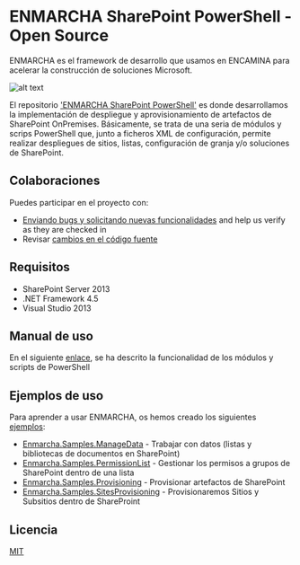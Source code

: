 # ENMARCHA SharePoint PowerShell - Open Source

ENMARCHA es el framework de desarrollo que usamos en ENCAMINA para acelerar la construcción de soluciones Microsoft. 

![alt text](https://encaminastorage.blob.core.windows.net/images/enmarcha-270.png "Logo Enmarcha")

El repositorio ['ENMARCHA SharePoint PowerShell'](https://github.com/encamina/enmarcha-sharepoint-powershell) es donde desarrollamos la implementación de despliegue y aprovisionamiento de artefactos de SharePoint OnPremises. 
Básicamente, se trata de una seria de módulos y scrips PowerShell que, junto a ficheros XML de configuración, permite realizar despliegues de sitios, listas, configuración de granja y/o soluciones de SharePoint. 

## Colaboraciones
Puedes participar en el proyecto con:

* [Enviando bugs y solicitando nuevas funcionalidades](https://github.com/encamina/enmarcha-sharepoint-powershell/issues) and help us verify as they are checked in
* Revisar [cambios en el código fuente](https://github.com/encamina/enmarcha-sharepoint-powershell/pulls)

## Requisitos
* SharePoint Server 2013
* .NET Framework 4.5
* Visual Studio 2013

## Manual de uso
En el siguiente [enlace](https://github.com/Encamina/Enmarcha-SharePoint-PowerShell/blob/master/manual.md), se ha descrito la funcionalidad de los módulos y scripts de PowerShell

## Ejemplos de uso
Para aprender a usar ENMARCHA, os hemos creado los siguientes [ejemplos](https://github.com/Encamina/Enmarcha-SharePoint/tree/master/Samples):

* [Enmarcha.Samples.ManageData](https://github.com/Encamina/Enmarcha-SharePoint/tree/master/Samples/Enmarcha.Samples.ManageData) - Trabajar con datos (listas y bibliotecas de documentos en SharePoint)
* [Enmarcha.Samples.PermissionList](https://github.com/Encamina/Enmarcha-SharePoint/tree/master/Samples/Enmarcha.Samples.PermissionList) - Gestionar los permisos a grupos de SharePoint dentro de una lista
* [Enmarcha.Samples.Provisioning](https://github.com/Encamina/Enmarcha-SharePoint/tree/master/Samples/Enmarcha.Samples.Provisioning) - Provisionar artefactos de SharePoint
* [Enmarcha.Samples.SitesProvisioning](https://github.com/Encamina/Enmarcha-SharePoint/tree/master/Samples/Enmarcha.Samples.SiteProvisioning) - Provisionaremos Sitios y Subsitios dentro de ShareProint

## Licencia
[MIT](LICENSE.txt)
